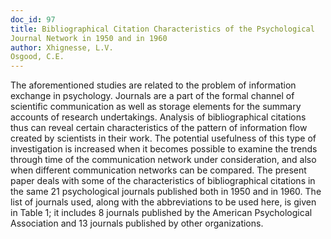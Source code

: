 ```yaml
---
doc_id: 97
title: Bibliographical Citation Characteristics of the Psychological
Journal Network in 1950 and in 1960
author: Xhignesse, L.V.
Osgood, C.E.
---
```


The aforementioned studies are related to the
problem of information exchange in psychology.
Journals are a part of the formal channel of scientific
communication as well as storage elements for
the summary accounts of research undertakings.
Analysis of bibliographical citations thus can
reveal certain characteristics of the pattern of
information flow created by scientists in their
work.  The potential usefulness of this type of
investigation is increased when it becomes
possible to examine the trends through time of the
communication network under consideration, and also 
when different communication networks can be compared.
  The present paper deals with some of the
characteristics of bibliographical citations in the
same 21 psychological journals published both in
1950 and in 1960. The list of journals used, along
with the abbreviations to be used here, is given in
Table 1; it includes 8 journals published by the
American Psychological Association and 13 journals
published by other organizations.